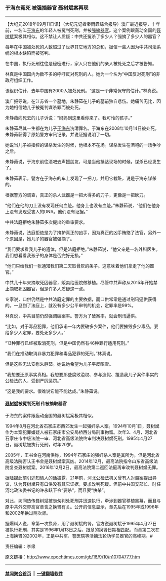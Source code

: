 ### 于海东冤死 被强摘器官 聂树斌案再现
------------------------

<p>【大纪元2018年09月11日讯】（大纪元记者秦雨霏综合报导）澳广最近报导，十年前，一名叫<a href="http://www.epochtimes.com/gb/tag/%E4%BA%8E%E6%B5%B7%E4%B8%9C.html">于海东</a>的年轻人被冤判死刑，并被<a href="http://www.epochtimes.com/gb/tag/%E5%BC%BA%E6%91%98%E5%99%A8%E5%AE%98.html">强摘器官</a>。这个案例跟轰动全国的<a href="http://www.epochtimes.com/gb/tag/%E8%81%82%E6%A0%91%E6%96%8C.html">聂树斌</a>案极其相似。这不禁让人质疑：中共还冤杀了多少人？强摘了多少人的器官？</p>
<p>每年在中国被处死的人数超过了世界其它地方的总和，据信一些人因为中共司法系统的根本缺陷而被冤判。</p>
<p>在中国，执行死刑往往是秘密进行，家人只在他们的亲人被处死之后才被告知。</p>
<p>林真是中国国内为数不多的呼吁反对死刑的人。她为一个名为“中国反对死刑”的非政府组织工作。</p>
<p>该组织估计，去年中国有2000人被处死刑。“这是一个非常保守的估计。”林真说。</p>
<p>澳广报导说，在江苏省一个墓地，朱静茹在儿子的墓前独自悲伤。她痛苦无比，因为她相信她儿子被冤判谋杀罪而被处死。</p>
<p>朱静茹向死去的儿子诉说：“妈妈到这里看你来了。我可怜的孩子。”</p>
<p>朱静茹尽其一生都在为儿子<a href="http://www.epochtimes.com/gb/tag/%E4%BA%8E%E6%B5%B7%E4%B8%9C.html">于海东</a>洗清罪名。于海东在2008年10月14日被处死。朱静茹获得了原始警方审讯记录，并说证据说明了一切。</p>
<p>她说当儿子被指控的谋杀发生的时候，他根本不在场。谋杀发生在酒吧的一场争吵之后。</p>
<p>朱静茹说，于海东前往酒吧去声援朋友，可是当他抵达现场的时候，谋杀已经发生了。</p>
<p>朱静茹表示，警方在于海东的车上发现了一把刀，并用它栽赃，说是于海东谋杀的。</p>
<p>根据警方的调查，真正的杀人武器是一把大得多的刀子，更像是一把砍刀。</p>
<p>“他们在他的刀上没有发现任何血迹。他身上也没有血迹。”朱静茹说，“他们在他身上没有发现受害人的DNA。他们没有证据。”</p>
<p>中共法庭拒绝朱静茹多次提出的重审要求。</p>
<p>朱静茹说，法庭拒绝是为了掩护真正的凶手，因为真正的凶手贿赂了法官，另外一个原因是，她儿子的器官被强摘了。</p>
<p>“我们要求看我儿子的遗体，但是法庭拒绝。”朱静茹说，“他父亲是一名外科医生。我们想看看我孩子的身体是否完好无损。”</p>
<p>“他们只给我们一张通知我们第二天取骨灰的条子。这意味着他们拿走了他的器官。”</p>
<p>中共几十年来摘取死囚器官，贩卖给医院做移植。尽管中共声称从2015年开始禁止摘取死囚器官，但是许多人质疑这一点。</p>
<p>专家说，口供仍然是中共法庭定罪的主要依据，而口供常常是通过刑讯逼供获得的。一旦到了法庭上，就没有多少公平审判的机会，定罪率是99%。</p>
<p>林真说，中共目前仍然强调破案率。警方为了破案率，就会刑讯逼供。</p>
<p>“比如，对于毒品犯罪，他们承诺一年内要破多少案件，他们要摧毁多少毒品，要给多少人定罪，要处死多少人。”</p>
<p>“13种罪行已经被取消死刑，但是中国仍然有46种罪行适用死刑。”</p>
<p>“我们在推动取消非暴力犯罪和毒品犯罪的死刑。”林真说。</p>
<p>但是这些无法安慰朱静茹。她说她希望为儿子平反昭雪。</p>
<p>“我想要还原事实真相。我想要那些腐败滥权、参与造假、捏造我儿子案件事实的公检法的人，受到严厉惩罚。”</p>
<p>“这是我的要求。很难说它能不能达成。”朱静茹说。</p>
<h4><strong><a href="http://www.epochtimes.com/gb/tag/%E8%81%82%E6%A0%91%E6%96%8C.html">聂树斌</a>被冤判死刑</strong> <strong>传被摘取器官</strong></h4>
<p>于海东的案件跟轰动全国的聂树斌案极其相似。</p>
<p>1994年8月在河北省石家庄市西郊发生一起强奸杀人案。1994年10月1日，聂树斌作为本案犯罪嫌疑人被石家庄市公安局桥西分局刑事拘留。次年3、4月，河北省石家庄市中级法院一审、河北省高级法院终审判决聂树斌死刑。1995年4月27日，聂树斌被执行死刑，时年20岁。</p>
<p>2005年，王书金在河南供称，1994年石家庄的强奸杀人案是其所为。但是河北省高级法院否认王书金是聂树斌案真凶。2014年12月，最高法院指令山东省高级法院复查聂树斌案。2016年12月2日，最高法院第二巡回法庭再审改判聂树斌无罪。</p>
<p>据陆媒此前引述知情人的话披露，21年前，河北公检法机关曾有人对聂案提出异议，认为聂树斌只有口供没有其它证据，要求改判死缓。但前中共国安部长、时任河北政法委书记的许永跃下令“要杀”，而且要“快杀”。</p>
<p>对此，坊间热传聂树斌被匆匆判处死刑并迅速执行，牵涉到器官移植黑幕，而且与原中共外交界高官章含之换肾有关。公开的信息显示，章先后在1995年或1996年和2002年换过两次肾。</p>
<p>据爆料人说，章第一次换肾，用了聂树斌的肾。官方说聂树斌于1995年4月27日被执行死刑，其实是1996年1月13日之后，跟章的换肾日期相匹配。而章第二次在上海换肾的2002年，正是中共军、警医院等活摘法轮功学员器官的高峰期。#</p>
<p>责任编辑：李缘</p>

原文链接：http://www.epochtimes.com/gb/18/9/10/n10704777.htm


------------------------
#### [禁闻聚合首页](https://github.com/gfw-breaker/banned-news/blob/master/README.md) &nbsp;|&nbsp;  [一键翻墙软件](https://github.com/gfw-breaker/nogfw/blob/master/README.md)